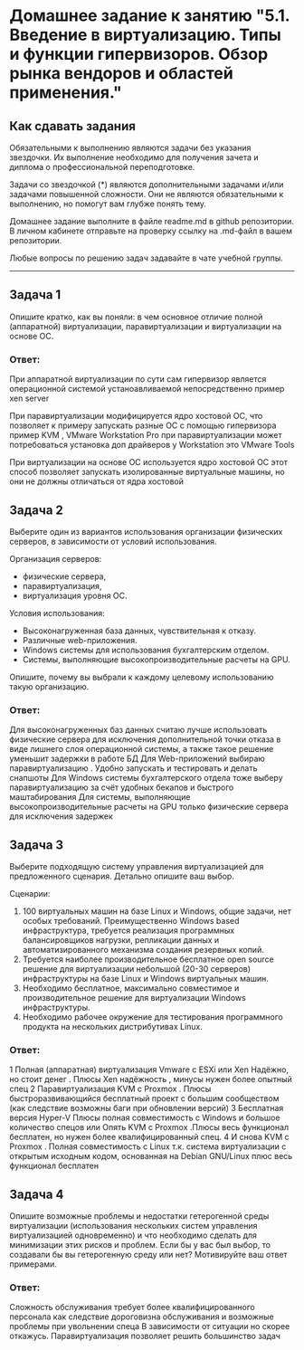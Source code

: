 
# Домашнее задание к занятию "5.1. Введение в виртуализацию. Типы и функции гипервизоров. Обзор рынка вендоров и областей применения."


## Как сдавать задания

Обязательными к выполнению являются задачи без указания звездочки. Их выполнение необходимо для получения зачета и диплома о профессиональной переподготовке.

Задачи со звездочкой (*) являются дополнительными задачами и/или задачами повышенной сложности. Они не являются обязательными к выполнению, но помогут вам глубже понять тему.

Домашнее задание выполните в файле readme.md в github репозитории. В личном кабинете отправьте на проверку ссылку на .md-файл в вашем репозитории.

Любые вопросы по решению задач задавайте в чате учебной группы.

---

## Задача 1

Опишите кратко, как вы поняли: в чем основное отличие полной (аппаратной) виртуализации, паравиртуализации и виртуализации на основе ОС.



### Ответ:

При аппаратной виртуализации по сути сам гипервизор является операционной системой устаноавливаемой непосредственно пример xen server

При паравиртуализации модифицируется ядро хостовой ОС, что позволяет к примеру запускать разные ОС с помощью гипервизора  пример KVM , VMware Workstation Pro при паравиртуализации может потребоваться установка доп драйверов у Workstation это VMware Tools 

При виртуализации на основе ОС используется ядро хостовой ОС этот способ позволяет запускать изолированные виртуальные машины, но они не должны отличаться от ядра хостовой 
 

## Задача 2

Выберите один из вариантов использования организации физических серверов, в зависимости от условий использования.

Организация серверов:
- физические сервера,
- паравиртуализация,
- виртуализация уровня ОС.

Условия использования:
- Высоконагруженная база данных, чувствительная к отказу.
- Различные web-приложения.
- Windows системы для использования бухгалтерским отделом.
- Системы, выполняющие высокопроизводительные расчеты на GPU.

Опишите, почему вы выбрали к каждому целевому использованию такую организацию.
 

### Ответ:
Для высоконагруженных баз данных считаю лучше использовать физические сервера для исключения дополнительной точки отказа в виде лишнего слоя операционной системы, а также такое решение уменьшит задержки в работе БД
Для Web-приложений выбираю паравиртуализацию . Удобно запускать и тестировать и делать снапшоты
Для Windows системы бухгалтерского отдела тоже выберу паравиртуализацию за счёт удобных бекапов и быстрого маштабирования
Для системы, выполняющие высокопроизводительные расчеты на GPU только  физические сервера для исключения задержек 


## Задача 3

Выберите подходящую систему управления виртуализацией для предложенного сценария. Детально опишите ваш выбор.

Сценарии:

1. 100 виртуальных машин на базе Linux и Windows, общие задачи, нет особых требований. Преимущественно Windows based инфраструктура, требуется реализация программных балансировщиков нагрузки, репликации данных и автоматизированного механизма создания резервных копий.
2. Требуется наиболее производительное бесплатное open source решение для виртуализации небольшой (20-30 серверов) инфраструктуры на базе Linux и Windows виртуальных машин.
3. Необходимо бесплатное, максимально совместимое и производительное решение для виртуализации Windows инфраструктуры.
4. Необходимо рабочее окружение для тестирования программного продукта на нескольких дистрибутивах Linux.

### Ответ:

1 Полная (аппаратная) виртуализация Vmware с ESXi или Xen Надёжно, но стоит денег . Плюсы Xen надёжность , минусы нужен более опытный спец
2 Паравиртуализация KVM c Proxmox . Плюсы быстроразвивающийся бесплатный проект с большим сообществом  (как следствие возможны баги при обновлении версий)
3 Бесплатная версия  Hyper-V Плюсы полная совместимость с Windows и большое количество спецов или Опять KVM c Proxmox .Плюсы весь функционал бесплатен, но нужен более квалифицированный спец.
4 И снова KVM c Proxmox . Полная совместимость с Linux т.к. система виртуализации с открытым исходным кодом, основанная на Debian GNU/Linux плюс весь функционал бесплатен
## Задача 4

Опишите возможные проблемы и недостатки гетерогенной среды виртуализации (использования нескольких систем управления виртуализацией одновременно) и что необходимо сделать для минимизации этих рисков и проблем. Если бы у вас был выбор, то создавали бы вы гетерогенную среду или нет? Мотивируйте ваш ответ примерами.


 

### Ответ:
 
Сложность обслуживания требует более квалифицированного персонала как следствие дороговизна обслуживания и возможные проблемы при увольнении спеца 
В зависимости от ситуации но скорее откажусь. Паравиртуализация позволяет решить большинство задач 